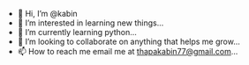 - 👋 Hi, I’m @kabin
- 👀 I’m interested in learning new things...
- 🌱 I’m currently learning python...
- 💞️ I’m looking to collaborate on anything that helps me grow...
- 📫 How to reach me email me at thapakabin77@gmail.com...

<!---
cristianokabin/cristianokabin is a ✨ special ✨ repository because its `README.md` (this file) appears on your GitHub profile.
You can click the Preview link to take a look at your changes.
--->
